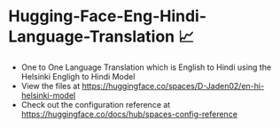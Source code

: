 # Hugging-Face-Eng-Hindi-Language-Translation 📈

- One to One Language Translation which is English to Hindi using the Helsinki Engligh to Hindi Model 
- View the files at https://huggingface.co/spaces/D-Jaden02/en-hi-helsinki-model
- Check out the configuration reference at https://huggingface.co/docs/hub/spaces-config-reference
